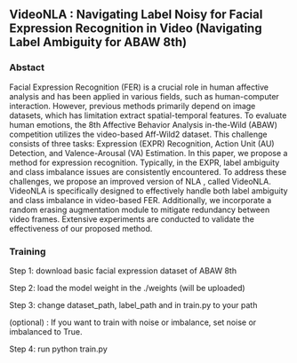 ## VideoNLA : Navigating Label Noisy for Facial Expression Recognition in Video (Navigating Label Ambiguity for ABAW 8th)
### Abstact
Facial Expression Recognition (FER) is a crucial role in human affective analysis and has been applied in various fields, such as human-computer interaction. However, previous methods primarily depend on image datasets, which has limitation extract spatial-temporal features. To evaluate human emotions, the 8th Affective Behavior Analysis in-the-Wild (ABAW) competition utilizes the video-based Aff-Wild2 dataset. This challenge consists of three tasks: Expression (EXPR) Recognition, Action Unit (AU) Detection, and Valence-Arousal (VA) Estimation. In this paper, we propose a method for expression recognition. Typically, in the EXPR, label ambiguity and class imbalance issues are consistently encountered. To address these challenges, we propose an improved version of NLA , called VideoNLA. VideoNLA is specifically designed to effectively handle both label ambiguity and class imbalance in video-based FER. Additionally, we incorporate a random erasing augmentation module to mitigate redundancy between video frames. Extensive experiments are conducted to validate the effectiveness of our proposed method.


### Training
Step 1: download basic facial expression dataset of ABAW 8th

Step 2: load the model weight in the ./weights (will be uploaded)

Step 3: change dataset_path, label_path and  in train.py to your path

(optional) : If you want to train with noise or imbalance, set noise or imbalanced to True.

Step 4: run python train.py 
